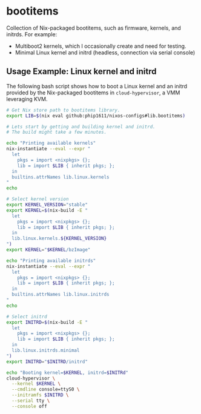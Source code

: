 # bootitems

Collection of Nix-packaged bootitems, such as firmware, kernels, and initrds.
For example:

- Multiboot2 kernels, which I occasionally create and need for testing.
- Minimal Linux kernel and initrd (headless, connection via serial console)

## Usage Example: Linux kernel and initrd

The following bash script shows how to boot a Linux kernel and an initrd
provided by the Nix-packaged bootitems in `cloud-hypervisor`, a VMM leveraging
KVM.

```bash
# Get Nix store path to bootitems library.
export LIB=$(nix eval github:phip1611/nixos-configs#lib.bootitems)

# Lets start by getting and building kernel and initrd.
# The build might take a few minutes.

echo "Printing available kernels"
nix-instantiate --eval --expr "
  let
    pkgs = import <nixpkgs> {};
    lib = import $LIB { inherit pkgs; };
  in
  builtins.attrNames lib.linux.kernels
"
echo

# Select kernel version
export KERNEL_VERSION="stable"
export KERNEL=$(nix-build -E "
  let
    pkgs = import <nixpkgs> {};
    lib = import $LIB { inherit pkgs; };
  in
  lib.linux.kernels.${KERNEL_VERSION}
")
export KERNEL="$KERNEL/bzImage"

echo "Printing available initrds"
nix-instantiate --eval --expr "
  let
    pkgs = import <nixpkgs> {};
    lib = import $LIB { inherit pkgs; };
  in
  builtins.attrNames lib.linux.initrds
"
echo

# Select initrd
export INITRD=$(nix-build -E "
  let
    pkgs = import <nixpkgs> {};
    lib = import $LIB { inherit pkgs; };
  in
  lib.linux.initrds.minimal
")
export INITRD="$INITRD/initrd"

echo "Booting kernel=$KERNEL, initrd=$INITRd"
cloud-hypervisor \
  --kernel $KERNEL \
  --cmdline console=ttyS0 \
  --initramfs $INITRD \
  --serial tty \
  --console off
```
